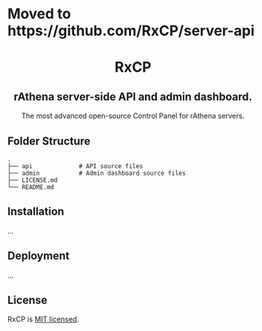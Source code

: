 <h1>Moved to https://github.com/RxCP/server-api</h1>
<h1 align="center">RxCP</h1>
<h2 align="center">rAthena server-side API and admin dashboard.</h2>
<p align="center">The most advanced open-source Control Panel for rAthena servers.</p>

## Folder Structure

    .
    ├── api             # API source files
    ├── admin           # Admin dashboard source files
    ├── LICENSE.md
    └── README.md

## Installation
...

## Deployment
...

## License

RxCP is [MIT licensed](LICENSE.md).
